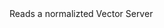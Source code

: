 <function name="ReadBitVec3Normal" parent="bf_read" type="classfunc">
	<description>
		Reads a normalizted <page>Vector</page>
	</description>
	<realm>Server</realm>
	<rets>
		<ret name="value" type="Vector"></ret>
	</rets>
</function>